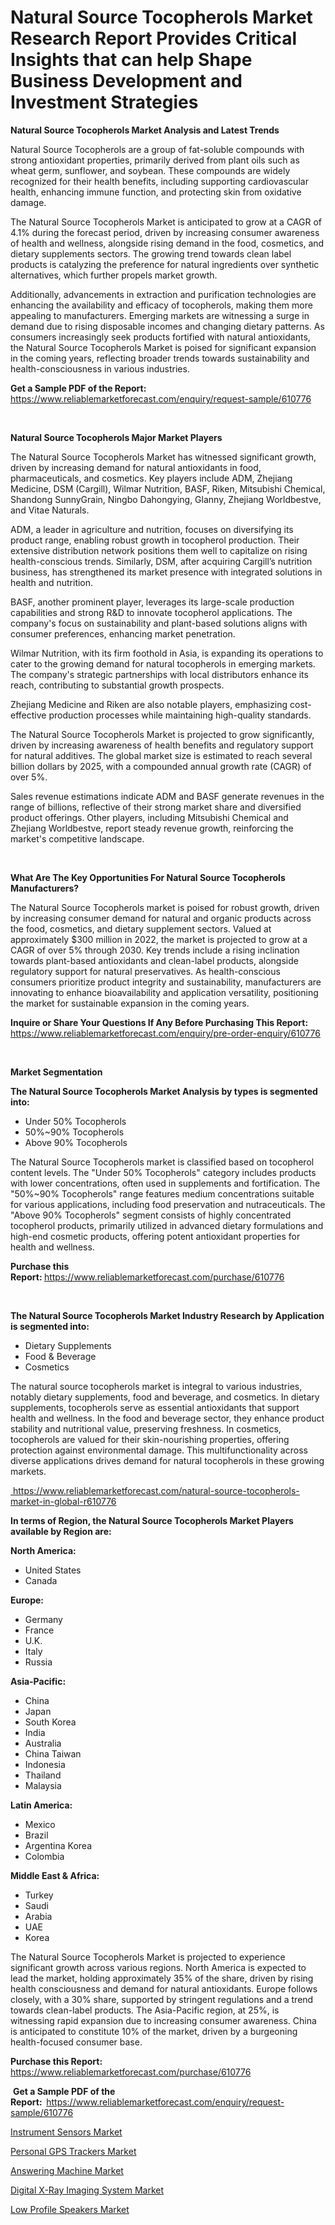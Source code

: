 <p><h1>Natural Source Tocopherols Market Research Report Provides Critical Insights that can help Shape Business Development and Investment Strategies</h1></p><p><strong>Natural Source Tocopherols Market Analysis and Latest Trends</strong></p>
<p><p>Natural Source Tocopherols are a group of fat-soluble compounds with strong antioxidant properties, primarily derived from plant oils such as wheat germ, sunflower, and soybean. These compounds are widely recognized for their health benefits, including supporting cardiovascular health, enhancing immune function, and protecting skin from oxidative damage. </p><p>The Natural Source Tocopherols Market is anticipated to grow at a CAGR of 4.1% during the forecast period, driven by increasing consumer awareness of health and wellness, alongside rising demand in the food, cosmetics, and dietary supplements sectors. The growing trend towards clean label products is catalyzing the preference for natural ingredients over synthetic alternatives, which further propels market growth. </p><p>Additionally, advancements in extraction and purification technologies are enhancing the availability and efficacy of tocopherols, making them more appealing to manufacturers. Emerging markets are witnessing a surge in demand due to rising disposable incomes and changing dietary patterns. As consumers increasingly seek products fortified with natural antioxidants, the Natural Source Tocopherols Market is poised for significant expansion in the coming years, reflecting broader trends towards sustainability and health-consciousness in various industries.</p></p>
<p><strong>Get a Sample PDF of the Report:&nbsp;</strong> <a href="https://www.reliablemarketforecast.com/enquiry/request-sample/610776?utm_campaign=1108&utm_medium=2&utm_source=Github&utm_content=ia&utm_term=29092024&utm_id=natural-source-tocopherols">https://www.reliablemarketforecast.com/enquiry/request-sample/610776</a></p>
<p>&nbsp;</p>
<p><strong>Natural Source Tocopherols Major Market Players</strong></p>
<p><p>The Natural Source Tocopherols Market has witnessed significant growth, driven by increasing demand for natural antioxidants in food, pharmaceuticals, and cosmetics. Key players include ADM, Zhejiang Medicine, DSM (Cargill), Wilmar Nutrition, BASF, Riken, Mitsubishi Chemical, Shandong SunnyGrain, Ningbo Dahongying, Glanny, Zhejiang Worldbestve, and Vitae Naturals.</p><p>ADM, a leader in agriculture and nutrition, focuses on diversifying its product range, enabling robust growth in tocopherol production. Their extensive distribution network positions them well to capitalize on rising health-conscious trends. Similarly, DSM, after acquiring Cargill’s nutrition business, has strengthened its market presence with integrated solutions in health and nutrition.</p><p>BASF, another prominent player, leverages its large-scale production capabilities and strong R&D to innovate tocopherol applications. The company's focus on sustainability and plant-based solutions aligns with consumer preferences, enhancing market penetration.</p><p>Wilmar Nutrition, with its firm foothold in Asia, is expanding its operations to cater to the growing demand for natural tocopherols in emerging markets. The company's strategic partnerships with local distributors enhance its reach, contributing to substantial growth prospects.</p><p>Zhejiang Medicine and Riken are also notable players, emphasizing cost-effective production processes while maintaining high-quality standards.</p><p>The Natural Source Tocopherols Market is projected to grow significantly, driven by increasing awareness of health benefits and regulatory support for natural additives. The global market size is estimated to reach several billion dollars by 2025, with a compounded annual growth rate (CAGR) of over 5%.</p><p>Sales revenue estimations indicate ADM and BASF generate revenues in the range of billions, reflective of their strong market share and diversified product offerings. Other players, including Mitsubishi Chemical and Zhejiang Worldbestve, report steady revenue growth, reinforcing the market's competitive landscape.</p></p>
<p>&nbsp;</p>
<p><strong>What Are The Key Opportunities For Natural Source Tocopherols Manufacturers?</strong></p>
<p><p>The Natural Source Tocopherols market is poised for robust growth, driven by increasing consumer demand for natural and organic products across the food, cosmetics, and dietary supplement sectors. Valued at approximately $300 million in 2022, the market is projected to grow at a CAGR of over 5% through 2030. Key trends include a rising inclination towards plant-based antioxidants and clean-label products, alongside regulatory support for natural preservatives. As health-conscious consumers prioritize product integrity and sustainability, manufacturers are innovating to enhance bioavailability and application versatility, positioning the market for sustainable expansion in the coming years.</p></p>
<p><strong>Inquire or Share Your Questions If Any Before Purchasing This Report:</strong> <a href="https://www.reliablemarketforecast.com/enquiry/pre-order-enquiry/610776?utm_campaign=1108&utm_medium=2&utm_source=Github&utm_content=ia&utm_term=29092024&utm_id=natural-source-tocopherols">https://www.reliablemarketforecast.com/enquiry/pre-order-enquiry/610776</a></p>
<p>&nbsp;</p>
<p><strong>Market Segmentation</strong></p>
<p><strong>The Natural Source Tocopherols Market Analysis by types is segmented into:</strong></p>
<p><ul><li>Under 50% Tocopherols</li><li>50%~90% Tocopherols</li><li>Above 90% Tocopherols</li></ul></p>
<p><p>The Natural Source Tocopherols market is classified based on tocopherol content levels. The "Under 50% Tocopherols" category includes products with lower concentrations, often used in supplements and fortification. The "50%~90% Tocopherols" range features medium concentrations suitable for various applications, including food preservation and nutraceuticals. The "Above 90% Tocopherols" segment consists of highly concentrated tocopherol products, primarily utilized in advanced dietary formulations and high-end cosmetic products, offering potent antioxidant properties for health and wellness.</p></p>
<p><strong>Purchase this Report:&nbsp;</strong><a href="https://www.reliablemarketforecast.com/purchase/610776?utm_campaign=1108&utm_medium=2&utm_source=Github&utm_content=ia&utm_term=29092024&utm_id=natural-source-tocopherols">https://www.reliablemarketforecast.com/purchase/610776</a></p>
<p>&nbsp;</p>
<p><strong>The Natural Source Tocopherols Market Industry Research by Application is segmented into:</strong></p>
<p><ul><li>Dietary Supplements</li><li>Food & Beverage</li><li>Cosmetics</li></ul></p>
<p><p>The natural source tocopherols market is integral to various industries, notably dietary supplements, food and beverage, and cosmetics. In dietary supplements, tocopherols serve as essential antioxidants that support health and wellness. In the food and beverage sector, they enhance product stability and nutritional value, preserving freshness. In cosmetics, tocopherols are valued for their skin-nourishing properties, offering protection against environmental damage. This multifunctionality across diverse applications drives demand for natural tocopherols in these growing markets.</p></p>
<p><a href="https://www.reliablemarketforecast.com/natural-source-tocopherols-market-in-global-r610776?utm_campaign=1108&utm_medium=2&utm_source=Github&utm_content=ia&utm_term=29092024&utm_id=natural-source-tocopherols">&nbsp;https://www.reliablemarketforecast.com/natural-source-tocopherols-market-in-global-r610776</a></p>
<p><strong>In terms of Region, the Natural Source Tocopherols Market Players available by Region are:</strong></p>
<p>
    <p> <strong> North America: </strong>
        <ul>
            <li>United States</li>
            <li>Canada</li>
        </ul>
        </p> 
    <p> <strong> Europe: </strong>
        <ul>
            <li>Germany</li>
            <li>France</li>
            <li>U.K.</li>
            <li>Italy</li>
            <li>Russia</li>
        </ul>
        </p> 
    <p> <strong> Asia-Pacific: </strong>
        <ul>
            <li>China</li>
            <li>Japan</li>
            <li>South Korea</li>
            <li>India</li>
            <li>Australia</li>
            <li>China Taiwan</li>
            <li>Indonesia</li>
            <li>Thailand</li>
            <li>Malaysia</li>
        </ul>
        </p> 
    <p> <strong> Latin America: </strong>
        <ul>
            <li>Mexico</li>
            <li>Brazil</li>
            <li>Argentina Korea</li>
            <li>Colombia</li>
        </ul>
        </p> 
    <p> <strong> Middle East & Africa: </strong>
        <ul>
            <li>Turkey</li>
            <li>Saudi</li>
            <li>Arabia</li>
            <li>UAE</li>
            <li>Korea</li>
        </ul>
    </p>
    </p>
<p><p>The Natural Source Tocopherols Market is projected to experience significant growth across various regions. North America is expected to lead the market, holding approximately 35% of the share, driven by rising health consciousness and demand for natural antioxidants. Europe follows closely, with a 30% share, supported by stringent regulations and a trend towards clean-label products. The Asia-Pacific region, at 25%, is witnessing rapid expansion due to increasing consumer awareness. China is anticipated to constitute 10% of the market, driven by a burgeoning health-focused consumer base.</p></p>
<p><strong>Purchase this Report: </strong><a href="https://www.reliablemarketforecast.com/purchase/610776?utm_campaign=1108&utm_medium=2&utm_source=Github&utm_content=ia&utm_term=29092024&utm_id=natural-source-tocopherols">https://www.reliablemarketforecast.com/purchase/610776</a></p>
<p>&nbsp;<strong>Get a Sample PDF of the Report:&nbsp;&nbsp;</strong><a href="https://www.reliablemarketforecast.com/enquiry/request-sample/610776?utm_campaign=1108&utm_medium=2&utm_source=Github&utm_content=ia&utm_term=29092024&utm_id=natural-source-tocopherols">https://www.reliablemarketforecast.com/enquiry/request-sample/610776</a></p>
<p><strong></strong></p>
<p><p><a href="https://www.linkedin.com/pulse/instrument-sensors-market-investigation-industry-evolution-n6huf?utm_campaign=1108&utm_medium=2&utm_source=Github&utm_content=ia&utm_term=29092024&utm_id=natural-source-tocopherols">Instrument Sensors Market</a></p><p><a href="https://issuu.com/reportprime-2/docs/personal-gps-trackers-market-size-2_d5f79a3aa70a2a?utm_campaign=1108&utm_medium=2&utm_source=Github&utm_content=ia&utm_term=29092024&utm_id=natural-source-tocopherols">Personal GPS Trackers Market</a></p><p><a href="https://issuu.com/reportprime-2/docs/answering-machine-market-size-2030._8611c580886bcc?utm_campaign=1108&utm_medium=2&utm_source=Github&utm_content=ia&utm_term=29092024&utm_id=natural-source-tocopherols">Answering Machine Market</a></p><p><a href="https://github.com/CliffMedina6/Market-Research-Report-List-6/blob/main/digital-x-ray-imaging-system-market.md?utm_campaign=1108&utm_medium=2&utm_source=Github&utm_content=ia&utm_term=29092024&utm_id=natural-source-tocopherols">Digital X-Ray Imaging System Market</a></p><p><a href="https://www.linkedin.com/pulse/low-profile-speakers-market-research-report-exploring-size-bbcqf?utm_campaign=1108&utm_medium=2&utm_source=Github&utm_content=ia&utm_term=29092024&utm_id=natural-source-tocopherols">Low Profile Speakers Market</a></p></p>